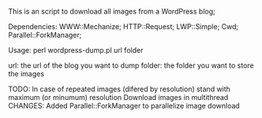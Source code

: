 This is an script to download all images from a WordPress blog;

Dependencies:
	WWW::Mechanize;
	HTTP::Request;
	LWP::Simple;
	Cwd;	
	Parallel::ForkManager;

Usage:
	perl wordpress-dump.pl url folder

url: the url of the blog you want to dump
folder: the folder you want to store the images

TODO:
	In case of repeated images (difered by resolution) stand with maximum (or minumum) resolution
	Download images in multithread
CHANGES:
	Added Parallel::ForkManager to parallelize image download